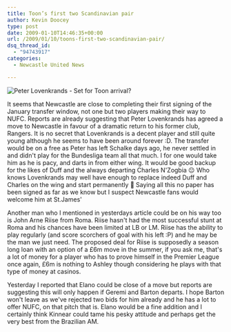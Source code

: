 ```yaml
---
title: Toon’s first two Scandinavian pair
author: Kevin Doocey
type: post
date: 2009-01-10T14:46:35+00:00
url: /2009/01/10/toons-first-two-scandinavian-pair/
dsq_thread_id:
  - "94743917"
categories:
  - Newcastle United News

---
```


![Peter Lovenkrands - Set for Toon arrival?](https://img.skysports.com/08/01/218x298/peterlovenkrands_628445.jpg)

It seems that Newcastle are close to completing their first signing of the January transfer window, not one but two players making their way to NUFC. Reports are already suggesting that Peter Lovenkrands has agreed a move to Newcastle in favour of a dramatic return to his former club, Rangers. It is no secret that Lovenkrands is a decent player and still quite young although he seems to have been around forever :D. The transfer would be on a free as Peter has left Schalke days ago, he never settled in and didn't play for the Bundesliga team all that much. I for one would take him as he is pacy, and darts in from either wing. It would be good backup for the likes of Duff and the always departing Charles N'Zogbia 😐 Who knows Lovenkrands may well have enough to replace indeed Duff and Charles on the wing and start permanently 🙂 Saying all this no paper has been signed as far as we know but I suspect Newcastle fans would welcome him at St.James'

Another man who I mentioned in yesterdays article could be on his way too is John Arne Riise from Roma. Riise hasn't had the most successful stunt at Roma and his chances have been limited at LB or LM. Riise has the ability to play regularly (and score scorchers of goal with his left :P) and he may be the man we just need. The proposed deal for Riise is supposedly a season long loan with an option of a £6m move in the summer, if you ask me, that's a lot of money for a player who has to prove himself in the Premier League once again, £6m is nothing to Ashley though considering he plays with that type of money at casinos.

Yesterday I reported that Elano could be close of a move but reports are suggesting this will only happen if Geremi and Barton departs. I hope Barton won't leave as we've rejected two bids for him already and he has a lot to offer NUFC, on that pitch that is. Elano would be a fine addition and I certainly think Kinnear could tame his pesky attitude and perhaps get the very best from the Brazilian AM.
